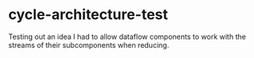 # cycle-architecture-test

Testing out an idea I had to allow dataflow components to work with the streams of their subcomponents when reducing.



